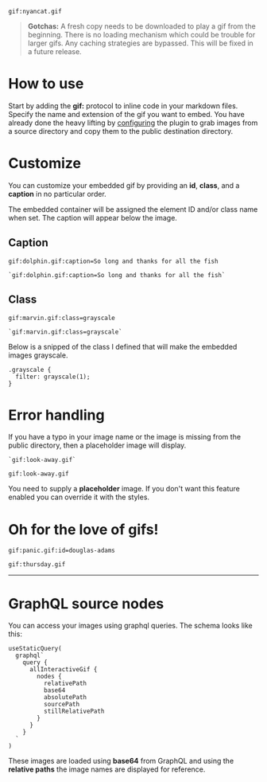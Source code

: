 `gif:nyancat.gif`

<div class="reading">

> **Gotchas:** A fresh copy needs to be downloaded to play a gif from the beginning.
> There is no loading mechanism which could be trouble for larger gifs.
> Any caching strategies are bypassed. This will be fixed in a future release.

# How to use

Start by adding the **gif:** protocol to inline code in your markdown files.
Specify the name and extension of the gif you want to embed.
You have already done the heavy lifting by [configuring](https://github.com/cbillowes/gatsby-remark-interactive-gifs)
the plugin to grab images from a source directory and copy them to the public destination directory.

# Customize

You can customize your embedded gif by providing an **id**, **class**, and a **caption**
in no particular order.

The embedded container will be assigned the element ID and/or class name when set.
The caption will appear below the image.

## Caption

`gif:dolphin.gif:caption=So long and thanks for all the fish`

```
`gif:dolphin.gif:caption=So long and thanks for all the fish`
```

## Class

`gif:marvin.gif:class=grayscale`

```
`gif:marvin.gif:class=grayscale`
```

Below is a snipped of the class I defined that will make the embedded images grayscale.
```
.grayscale {
  filter: grayscale(1);
}
```

# Error handling

If you have a typo in your image name or the image is missing from the public directory, then a placeholder image will display.

```
`gif:look-away.gif`
```

`gif:look-away.gif`

You need to supply a **placeholder** image. If you don't want this feature enabled you can override it with
the styles.

# Oh for the love of gifs!

`gif:panic.gif:id=douglas-adams`

`gif:thursday.gif`

---

# GraphQL source nodes

You can access your images using graphql queries.
The schema looks like this:

```
useStaticQuery(
  graphql`
    query {
      allInteractiveGif {
        nodes {
          relativePath
          base64
          absolutePath
          sourcePath
          stillRelativePath
        }
      }
    }
  `
)
```

These images are loaded using **base64** from GraphQL and using the **relative paths** the image names are displayed for reference.


</div>
